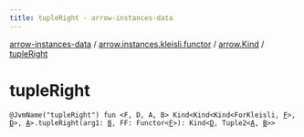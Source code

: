```yaml
---
title: tupleRight - arrow-instances-data
---
```


[arrow-instances-data](../../index.html) / [arrow.instances.kleisli.functor](../index.html) / [arrow.Kind](index.html) / [tupleRight](./tuple-right.html)

# tupleRight

`@JvmName("tupleRight") fun <F, D, A, B> Kind<Kind<Kind<ForKleisli, `[`F`](tuple-right.html#F)`>, `[`D`](tuple-right.html#D)`>, `[`A`](tuple-right.html#A)`>.tupleRight(arg1: `[`B`](tuple-right.html#B)`, FF: Functor<`[`F`](tuple-right.html#F)`>): Kind<`[`D`](tuple-right.html#D)`, Tuple2<`[`A`](tuple-right.html#A)`, `[`B`](tuple-right.html#B)`>>`